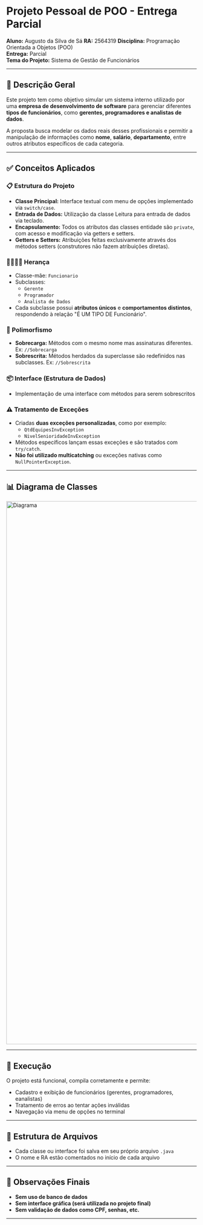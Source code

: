 # Projeto Pessoal de POO - Entrega Parcial

**Aluno:** Augusto da Silva de Sá 
**RA:** 2564319
**Disciplina:** Programação Orientada a Objetos (POO)  
**Entrega:** Parcial  
**Tema do Projeto:** Sistema de Gestão de Funcionários

---

## 📌 Descrição Geral

Este projeto tem como objetivo simular um sistema interno utilizado por uma **empresa de desenvolvimento de software** para gerenciar diferentes **tipos de funcionários**, como **gerentes, programadores e analistas de dados**.

A proposta busca modelar os dados reais desses profissionais e permitir a manipulação de informações como **nome**, **salário**, **departamento**, entre outros atributos específicos de cada categoria.

---

## ✅ Conceitos Aplicados

### 📋 Estrutura do Projeto
- **Classe Principal:** Interface textual com menu de opções implementado via `switch/case`.
- **Entrada de Dados:** Utilização da classe Leitura para entrada de dados via teclado.
- **Encapsulamento:** Todos os atributos das classes entidade são `private`, com acesso e modificação via getters e setters.
- **Getters e Setters:** Atribuições feitas exclusivamente através dos métodos setters (construtores não fazem atribuições diretas).

### 👨‍👩‍👧‍👦 Herança
- Classe-mãe: `Funcionario`  
- Subclasses:
  - `Gerente`
  - `Programador`
  - `Analista de Dados`
- Cada subclasse possui **atributos únicos** e **comportamentos distintos**, respondendo à relação "É UM TIPO DE Funcionário".

### 🔁 Polimorfismo
- **Sobrecarga:** Métodos com o mesmo nome mas assinaturas diferentes. Ex: `//Sobrecarga`
- **Sobrescrita:** Métodos herdados da superclasse são redefinidos nas subclasses. Ex: `//Sobrescrita`

### 📦 Interface (Estrutura de Dados)
- Implementação de uma interface com métodos para serem sobrescritos

### ⚠️ Tratamento de Exceções
- Criadas **duas exceções personalizadas**, como por exemplo:
  - `QtdEquipesInvException`
  - `NivelSenioridadeInvException`
- Métodos específicos lançam essas exceções e são tratados com `try/catch`.
- **Não foi utilizado multicatching** ou exceções nativas como `NullPointerException`.

---

## 📊 Diagrama de Classes

<img width="1381" height="1433" alt="Diagrama" src="https://github.com/user-attachments/assets/bf7bce35-ba20-47ca-a631-4886b3548f3c" />

---

## 🚀 Execução

O projeto está funcional, compila corretamente e permite:
- Cadastro e exibição de funcionários (gerentes, programadores, eanalistas)
- Tratamento de erros ao tentar ações inválidas
- Navegação via menu de opções no terminal

---

## 📁 Estrutura de Arquivos

- Cada classe ou interface foi salva em seu próprio arquivo `.java`
- O nome e RA estão comentados no início de cada arquivo
---

## 📝 Observações Finais

- **Sem uso de banco de dados**
- **Sem interface gráfica (será utilizada no projeto final)**
- **Sem validação de dados como CPF, senhas, etc.**
---

